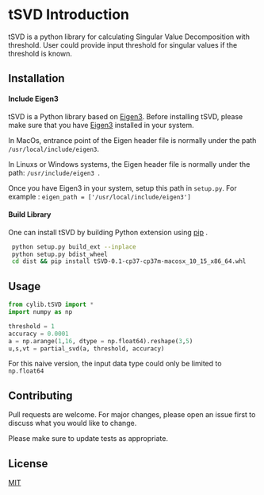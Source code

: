 # tSVD Introduction

tSVD is a python library for calculating Singular Value Decomposition 
with threshold. User could provide input threshold for singular values 
if the threshold is known. 

## Installation

#### Include Eigen3

tSVD is a Python library based on [Eigen3](http://eigen.tuxfamily.org/index.php?title=Main_Page).
Before installing tSVD, please make sure that you have [Eigen3](http://eigen.tuxfamily.org/index.php?title=Main_Page)
installed in your system.

In MacOs, entrance point of the Eigen header file is normally under the path
``` /usr/local/include/eigen3 ```.

In Linuxs or Windows systems, the Eigen header file is normally under the path:
``` /usr/include/eigen3  ```.

Once you have Eigen3 in your system, setup this path in ```setup.py```. For example :
```eigen_path = ['/usr/local/include/eigen3']```

#### Build Library

One can install tSVD by building Python extension using [pip](https://pypi.org/project/pip/) .

```bash
 python setup.py build_ext --inplace
 python setup.py bdist_wheel 
 cd dist && pip install tSVD-0.1-cp37-cp37m-macosx_10_15_x86_64.whl

```



## Usage

```python
from cylib.tSVD import *
import numpy as np

threshold = 1
accuracy = 0.0001
a = np.arange(1,16, dtype = np.float64).reshape(3,5)
u,s,vt = partial_svd(a, threshold, accuracy)
```

For this naive version, the input data type could only be limited to ```np.float64```

## Contributing
Pull requests are welcome. For major changes, please open an issue first to discuss what you would like to change.

Please make sure to update tests as appropriate.

## License
[MIT](https://choosealicense.com/licenses/mit/)